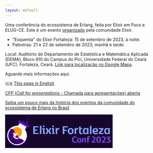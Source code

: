 ```yaml
---
layout: default
---
```



Uma conferência do ecossistema de Erlang, feita por Elixir em Foco e ELUG-CE. Este é um evento [organizado](./organizacao.md) pela comunidade Elixir.

- "Esquenta" do Elixir Fortaleza: 15 de setembro de 2023, à noite.
- Palestras: 21 e 22 de setembro de 2023, manhã e tarde.

Local: Auditório do Departamento de Estatística e Matemática Aplicada (DEMA), Bloco 910 do Campus do Pici, Universidade Federal do Ceará (UFC). Fortaleza, Ceará. [Link para localização no Google Maps](https://maps.app.goo.gl/NaYqoxgS12xayjAq8).

Aguarde mais informações aqui.

🇬🇧 [This page in English](http://elixiremfoco.github.io/elixirfortaleza/index_en)

[CFP (_Call for presentations_ - Chamada para apresentações) aberta](https://forms.gle/5xC22eaz6RqCkLz98) 


[Saiba um pouco mais da história dos eventos da comunidade do ecossistema de Erlang no Brasil](./historia.md)

<img src="./images/ArteCharleno.jpeg" width="70%">


<!-- <img src="./images/Fortaleza.jpg" width="70%"> -->


